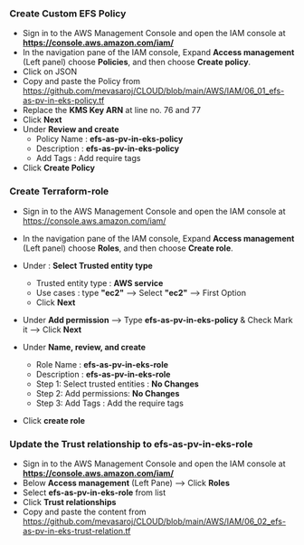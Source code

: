 
### Create Custom EFS Policy
- Sign in to the AWS Management Console and open the IAM console at **https://console.aws.amazon.com/iam/**
- In the navigation pane of the IAM console, Expand __Access management__ (Left panel) choose __Policies__, and then choose __Create policy__.
- Click on JSON 
- Copy and paste the Policy from https://github.com/mevasaroj/CLOUD/blob/main/AWS/IAM/06_01_efs-as-pv-in-eks-policy.tf
- Replace the **KMS Key ARN** at line no. 76 and 77
- Click __Next__
- Under **Review and create** 
   - Policy Name : **efs-as-pv-in-eks-policy**
   - Description : **efs-as-pv-in-eks-policy**
   - Add Tags : Add require tags 
- Click __Create Policy__



### Create Terraform-role
- Sign in to the AWS Management Console and open the IAM console at https://console.aws.amazon.com/iam/
- In the navigation pane of the IAM console, Expand __Access management__ (Left panel) choose __Roles__, and then choose __Create role__.
  
- Under : **Select Trusted entity type**
   - Trusted entity type : **AWS service**
   - Use cases : type __"ec2"__ --> Select __"ec2"__ --> First Option
   - Click __Next__
 
- Under **Add permission** --> Type **efs-as-pv-in-eks-policy** & Check Mark it --> Click __Next__

        
- Under **Name, review, and create**
   - Role Name : **efs-as-pv-in-eks-role**
   - Description : **efs-as-pv-in-eks-role**
   - Step 1: Select trusted entities : __No Changes__
   - Step 2: Add permissions: __No Changes__
   - Step 3: Add Tags : Add the require tags

- Click **create role**



### Update the Trust relationship to efs-as-pv-in-eks-role
- Sign in to the AWS Management Console and open the IAM console at **https://console.aws.amazon.com/iam/**
- Below __Access management__ (Left Pane) --> Click **Roles**
- Select **efs-as-pv-in-eks-role** from list
- Click **Trust relationships**
- Copy and paste the content from https://github.com/mevasaroj/CLOUD/blob/main/AWS/IAM/06_02_efs-as-pv-in-eks-trust-relation.tf
